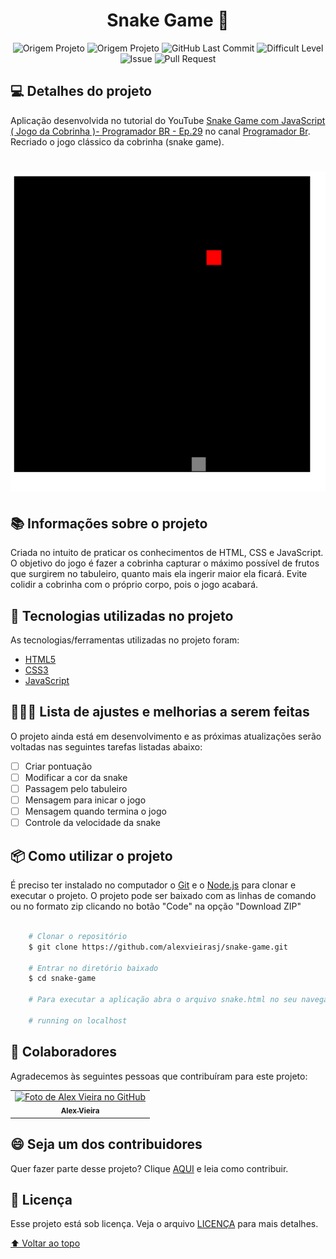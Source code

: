 <h1 id="title" align="center">
  Snake Game 🐍
</h1>

<p align="center">
    <img alt="Origem Projeto" src="https://img.shields.io/badge/Project-Tutorial-informational">
    <img alt="Origem Projeto" src="https://img.shields.io/badge/YouTube-Programador BR-yellow?logo=youtube&logoColor=white">
    <img alt="GitHub Last Commit" src="https://img.shields.io/github/last-commit/alexvieirasj/snake-game">
    <img alt="Difficult Level" src="https://img.shields.io/badge/level-beginner-green">
    <img alt="Issue" src="https://img.shields.io/bitbucket/issues/alexvieirasj/snake-game?style=critical">
    <img alt="Pull Request" src="https://img.shields.io/bitbucket/pr-raw/alexvieirasj/snake-game?style=critical">
</p>

## 💻 Detalhes do projeto

<span>Aplicação</span> desenvolvida no tutorial do YouTube [Snake Game com JavaScript ( Jogo da Cobrinha )- Programador BR - Ep.29](https://www.youtube.com/watch?v=Hua1OSXitdQ) no canal [Programador Br](https://www.youtube.com/@Programadorbr). Recriado o jogo clássico da cobrinha (snake game).

<h1 align="center">
    <img alt="Capa Projeto" title="CapaProjeto" src="./demonstracao-aplicacao.gif"/>
</h1>

## 📚 Informações sobre o projeto

Criada no intuito de praticar os conhecimentos de HTML, CSS e JavaScript. O objetivo do jogo é fazer a cobrinha capturar o máximo possível de frutos que surgirem no tabuleiro, quanto mais ela ingerir maior ela ficará. Evite colidir a cobrinha com o próprio corpo, pois o jogo acabará.

## :rocket: Tecnologias utilizadas no projeto

As tecnologias/ferramentas utilizadas no projeto foram:

- [HTML5](https://developer.mozilla.org/en-US/docs/Web/Guide/HTML/HTML5)
- [CSS3](https://developer.mozilla.org/en-US/docs/Web/CSS)
- [JavaScript](https://developer.mozilla.org/en-US/docs/Web/JavaScript)

## 👨🏻‍💻 Lista de ajustes e melhorias a serem feitas

O projeto ainda está em desenvolvimento e as próximas atualizações serão voltadas nas seguintes tarefas listadas abaixo:

- [ ] Criar pontuação
- [ ] Modificar a cor da snake
- [ ] Passagem pelo tabuleiro
- [ ] Mensagem para inicar o jogo
- [ ] Mensagem quando termina o jogo
- [ ] Controle da velocidade da snake

## :package: Como utilizar o projeto

É preciso ter instalado no computador o [Git](https://git-scm.com) e o [Node.js](https://nodejs.org/) para clonar e executar o projeto. O projeto pode ser baixado com as linhas de comando ou no formato zip clicando no botão "Code" na opção "Download ZIP"

```bash

    # Clonar o repositório
    $ git clone https://github.com/alexvieirasj/snake-game.git

    # Entrar no diretório baixado
    $ cd snake-game

    # Para executar a aplicação abra o arquivo snake.html no seu navegador
    
    # running on localhost
```

## 🤝 Colaboradores

Agradecemos às seguintes pessoas que contribuíram para este projeto:

<table>
  <tr>
    <td align="center">
      <a href="#">
        <img src="https://avatars.githubusercontent.com/u/23263907" width="100px;" alt="Foto de Alex Vieira no GitHub"/><br>
        <sub>
          <b>Alex Vieira</b>
        </sub>
      </a>
    </td>
  </tr>
</table>

## 😄 Seja um dos contribuidores<br>

Quer fazer parte desse projeto? Clique [AQUI](CONTRIBUTING.md) e leia como contribuir.

## 📝 Licença

Esse projeto está sob licença. Veja o arquivo [LICENÇA](LICENSE.md) para mais detalhes.

[⬆ Voltar ao topo](#title)

